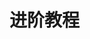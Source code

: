 <!--
 * @Author: your name
 * @Date: 2020-12-26 12:42:12
 * @LastEditTime: 2020-12-26 12:42:13
 * @LastEditors: Please set LastEditors
 * @Description: In User Settings Edit
 * @FilePath: \book.respi.website\docs\进阶教程\README.md
-->
# 进阶教程